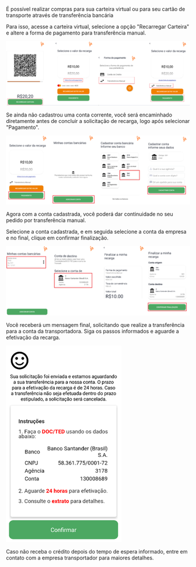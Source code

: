 É possível realizar compras para sua carteira virtual ou para seu cartão de transporte através de transferência bancária

Para isso, acesse a carteira virtual, selecione a opção "Recarregar Carteira" e altere a forma de pagamento para transferência manual. 

![image.png](/.attachments/image-600b3c4a-6729-48c1-a2a4-75ba9f6f4a8e.png)

Se ainda não cadastrou uma conta corrente, você será encaminhado diretamente antes de concluir a solicitação de recarga, logo após selecionar "Pagamento".

![image.png](/.attachments/image-792695f7-c178-47f9-8cdb-450f20aeb4d9.png)

Agora com a conta cadastrada, você poderá dar continuidade no seu pedido por transferência manual.

Selecione a conta cadastrada, e em seguida selecione a conta da empresa e no final, clique em confirmar finalização. 

![image.png](/.attachments/image-3edfe0db-4929-4304-8fdb-df4fb175932e.png)

Você receberá um mensagem final, solicitando que realize a transferência para a conta da transportadora. Siga os passos informados e aguarde a efetivação da recarga.

![image.png](/.attachments/image-06cd6eb5-690b-4ad2-a9a6-4cc04bd98a97.png)

Caso não receba o crédito depois do tempo de espera informado, entre em contato com a empresa transportador para maiores detalhes.







 